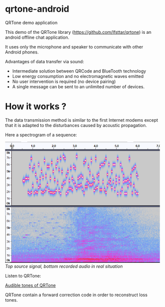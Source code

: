 # qrtone-android
QRTone demo application

This demo of the QRTone library (https://github.com/Ifsttar/qrtone) is an android offline chat application.

 It uses only the microphone and speaker to communicate with other Android phones.

Advantages of data transfer via sound:

- Intermediate solution between QRCode and BlueTooth technology
- Low energy consumption and no electromagnetic waves emitted
- No user intervention is required (no device pairing)
- A single message can be sent to an unlimited number of devices.

# How it works ?

The data transmission method is similar to the first Internet modems except that it is adapted to the disturbances caused by acoustic propagation.

Here a spectrogram of a sequence:

![OpenWarble spectrogram](noise.png)
*Top source signal, bottom recorded audio in real situation*

Listen to QRTone:

[Audible tones of QRTone](https://raw.githubusercontent.com/Ifsttar/qrtone-android/master/test_qrtone_chat.mp3)



QRTone contain a forward correction code in order to reconstruct loss tones.
